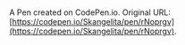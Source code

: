 # 

A Pen created on CodePen.io. Original URL: [https://codepen.io/Skangelita/pen/rNoprgv](https://codepen.io/Skangelita/pen/rNoprgv).

